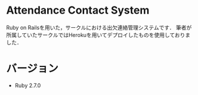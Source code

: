 # Attendance Contact System

Ruby on Railsを用いた，サークルにおける出欠連絡管理システムです．
筆者が所属していたサークルではHerokuを用いてデプロイしたものを使用しておりました．

# バージョン

* Ruby 2.7.0

